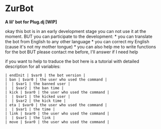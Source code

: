# ZurBot

**A lil' bot for Plug.dj [WIP]**

okay this bot is in an early development stage you can not use it at the moment. 
BUT you can participate to the development:
	* you can translate the bot from English to any other language 
	* you can correct my English (cause it's not my mother tongue)
	* you can also help me to write functions for the bot BUT please contact me before, I'll answer if I need help

if you want to help to traduce the bot here is a tutorial with detailed description for all variables:
	
	| endInit | $var0 | the bot version |
	| ban | $var0 | the user who used the command |
	|  | $var1 | the banned user |
	|  | $var2 | the ban time |
	| kick | $var0 | the user who used the command |
	|  | $var1 | the kicked user |
	|  | $var2 | the kick time |
	| eta | $var0 | the user who used the command |
	|  | $var1 | the time |
	| link | $var0 | the user who used the command |
	|  | $var1 | the link |
	| move | $var0 | the user who used the command |
	

